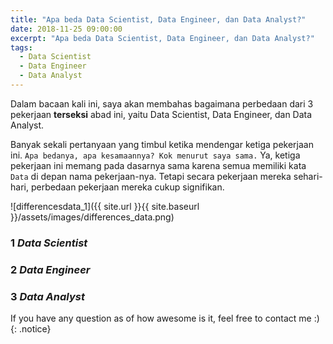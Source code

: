 ```yaml
---
title: "Apa beda Data Scientist, Data Engineer, dan Data Analyst?"
date: 2018-11-25 09:00:00
excerpt: "Apa beda Data Scientist, Data Engineer, dan Data Analyst?"
tags:
  - Data Scientist
  - Data Engineer
  - Data Analyst
---
```

Dalam bacaan kali ini, saya akan membahas bagaimana perbedaan dari 3 pekerjaan **terseksi** abad ini, yaitu Data Scientist, Data Engineer, dan Data Analyst.

Banyak sekali pertanyaan yang timbul ketika mendengar ketiga pekerjaan ini. `Apa bedanya, apa kesamaannya? Kok menurut saya sama.` Ya, ketiga pekerjaan ini memang pada dasarnya sama karena semua memiliki kata `Data` di depan nama pekerjaan-nya. Tetapi secara pekerjaan mereka sehari-hari, perbedaan pekerjaan mereka cukup signifikan.

![differencesdata_1]({{ site.url }}{{ site.baseurl }}/assets/images/differences_data.png)

### 1 _Data Scientist_

### 2 _Data Engineer_

### 3 _Data Analyst_

 If you have any question as of how awesome is it, feel free to contact me :)
{: .notice}
